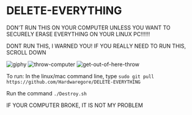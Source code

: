 # DELETE-EVERYTHING
DON'T RUN THIS ON YOUR COMPUTER UNLESS YOU WANT TO SECURELY ERASE EVERYTHING ON YOUR LINUX  PC!!!!!!

DONT RUN THIS, I WARNED YOU!  IF YOU REALLY NEED TO RUN THIS, SCROLL DOWN


![giphy](https://user-images.githubusercontent.com/88296644/157578541-7492b9dd-bb99-4e00-a690-83db54491a7e.gif)
![throw-computer](https://user-images.githubusercontent.com/88296644/157578557-c27232f4-c7a1-4d94-9d96-b37fe4b47bb9.gif)
![get-out-of-here-throw](https://user-images.githubusercontent.com/88296644/157578566-75899b75-2fac-4dfe-82e7-e4cba6d67dfc.gif)

To run:
In the linux/mac command line, type `sudo git pull https://github.com/Hardwaregore/DELETE-EVERYTHING`

Run the command `./Destroy.sh`

  IF YOUR COMPUTER BROKE, IT IS NOT MY PROBLEM

